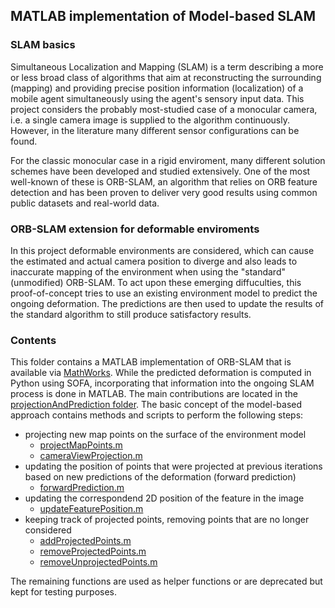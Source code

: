 ## MATLAB implementation of Model-based SLAM

### SLAM basics

Simultaneous Localization and Mapping (SLAM) is a term describing a more or less broad class of algorithms that aim at reconstructing the surrounding (mapping) and providing precise position information (localization) of a mobile agent simultaneously using the agent's sensory input data.
This project considers the probably most-studied case of a monocular camera, i.e. a single camera image is supplied to the algorithm continuously.
However, in the literature many different sensor configurations can be found.

For the classic monocular case in a rigid enviroment, many different solution schemes have been developed and studied extensively.
One of the most well-known of these is ORB-SLAM, an algorithm that relies on ORB feature detection and has been proven to deliver very good results using common public datasets and real-world data.

### ORB-SLAM extension for deformable enviroments

In this project deformable environments are considered, which can cause the estimated and actual camera position to diverge and also leads to inaccurate mapping of the environment when using the "standard" (unmodified) ORB-SLAM.
To act upon these emerging diffuculties, this proof-of-concept tries to use an existing environment model to predict the ongoing deformation.
The predictions are then used to update the results of the standard algorithm to still produce satisfactory results.

### Contents

This folder contains a MATLAB implementation of ORB-SLAM that is available via [MathWorks](https://de.mathworks.com/help/vision/ug/monocular-visual-simultaneous-localization-and-mapping.html).
While the predicted deformation is computed in Python using SOFA, incorporating that information into the ongoing SLAM process is done in MATLAB.
The main contributions are located in the [projectionAndPrediction folder](projectionAndPrediction).
The basic concept of the model-based approach contains methods and scripts to perform the following steps:

* projecting new map points on the surface of the environment model
    * [projectMapPoints.m](projectionAndPrediction/projectMapPoints.m)
    * [cameraViewProjection.m](projectionAndPrediction/cameraViewProjection.m)
* updating the position of points that were projected at previous iterations based on new predictions of the deformation (forward prediction)
    * [forwardPrediction.m](projectionAndPrediction/forwardPrediction.m)
* updating the correspondend 2D position of the feature in the image
    * [updateFeaturePosition.m](projectionAndPrediction/updateFeaturePosition.m)
* keeping track of projected points, removing points that are no longer considered
    * [addProjectedPoints.m](projectionAndPrediction/addProjectedPoints.m)
    * [removeProjectedPoints.m](projectionAndPrediction/removeProjectedPoints.m)
    * [removeUnprojectedPoints.m](projectionAndPrediction/removeUnprojectedPoints.m)

The remaining functions are used as helper functions or are deprecated but kept for testing purposes.